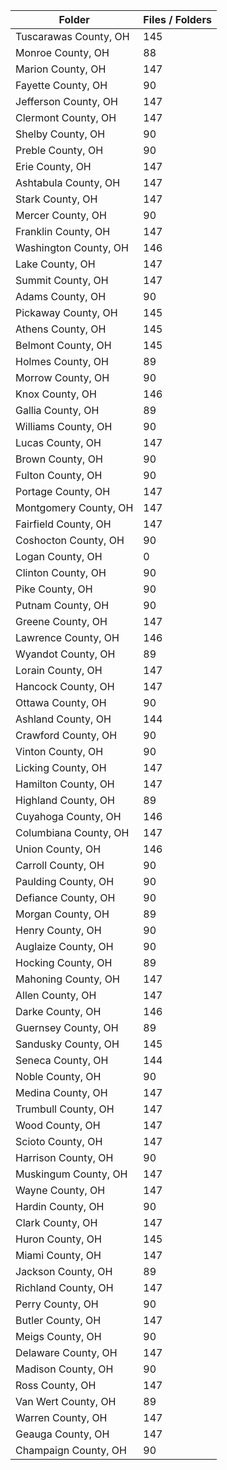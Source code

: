 | Folder                |   Files / Folders |
|-----------------------|-------------------|
| Tuscarawas County, OH |               145 |
| Monroe County, OH     |                88 |
| Marion County, OH     |               147 |
| Fayette County, OH    |                90 |
| Jefferson County, OH  |               147 |
| Clermont County, OH   |               147 |
| Shelby County, OH     |                90 |
| Preble County, OH     |                90 |
| Erie County, OH       |               147 |
| Ashtabula County, OH  |               147 |
| Stark County, OH      |               147 |
| Mercer County, OH     |                90 |
| Franklin County, OH   |               147 |
| Washington County, OH |               146 |
| Lake County, OH       |               147 |
| Summit County, OH     |               147 |
| Adams County, OH      |                90 |
| Pickaway County, OH   |               145 |
| Athens County, OH     |               145 |
| Belmont County, OH    |               145 |
| Holmes County, OH     |                89 |
| Morrow County, OH     |                90 |
| Knox County, OH       |               146 |
| Gallia County, OH     |                89 |
| Williams County, OH   |                90 |
| Lucas County, OH      |               147 |
| Brown County, OH      |                90 |
| Fulton County, OH     |                90 |
| Portage County, OH    |               147 |
| Montgomery County, OH |               147 |
| Fairfield County, OH  |               147 |
| Coshocton County, OH  |                90 |
| Logan County, OH      |                 0 |
| Clinton County, OH    |                90 |
| Pike County, OH       |                90 |
| Putnam County, OH     |                90 |
| Greene County, OH     |               147 |
| Lawrence County, OH   |               146 |
| Wyandot County, OH    |                89 |
| Lorain County, OH     |               147 |
| Hancock County, OH    |               147 |
| Ottawa County, OH     |                90 |
| Ashland County, OH    |               144 |
| Crawford County, OH   |                90 |
| Vinton County, OH     |                90 |
| Licking County, OH    |               147 |
| Hamilton County, OH   |               147 |
| Highland County, OH   |                89 |
| Cuyahoga County, OH   |               146 |
| Columbiana County, OH |               147 |
| Union County, OH      |               146 |
| Carroll County, OH    |                90 |
| Paulding County, OH   |                90 |
| Defiance County, OH   |                90 |
| Morgan County, OH     |                89 |
| Henry County, OH      |                90 |
| Auglaize County, OH   |                90 |
| Hocking County, OH    |                89 |
| Mahoning County, OH   |               147 |
| Allen County, OH      |               147 |
| Darke County, OH      |               146 |
| Guernsey County, OH   |                89 |
| Sandusky County, OH   |               145 |
| Seneca County, OH     |               144 |
| Noble County, OH      |                90 |
| Medina County, OH     |               147 |
| Trumbull County, OH   |               147 |
| Wood County, OH       |               147 |
| Scioto County, OH     |               147 |
| Harrison County, OH   |                90 |
| Muskingum County, OH  |               147 |
| Wayne County, OH      |               147 |
| Hardin County, OH     |                90 |
| Clark County, OH      |               147 |
| Huron County, OH      |               145 |
| Miami County, OH      |               147 |
| Jackson County, OH    |                89 |
| Richland County, OH   |               147 |
| Perry County, OH      |                90 |
| Butler County, OH     |               147 |
| Meigs County, OH      |                90 |
| Delaware County, OH   |               147 |
| Madison County, OH    |                90 |
| Ross County, OH       |               147 |
| Van Wert County, OH   |                89 |
| Warren County, OH     |               147 |
| Geauga County, OH     |               147 |
| Champaign County, OH  |                90 |